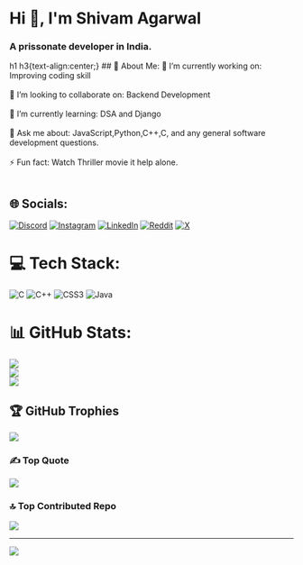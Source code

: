 <h1>Hi 👋, I'm Shivam Agarwal</h1>
<h3>A prissonate developer in India.</h3>
h1 h3{text-align:center;}  
## 💫 About Me:
🔭 I’m currently working on: Improving coding skill<br><br>👯 I’m looking to collaborate on: Backend Development<br><br>🌱 I’m currently learning: DSA and Django<br><br>💬 Ask me about: JavaScript,Python,C++,C, and any general software development questions.<br><br>⚡ Fun fact: Watch Thriller movie it help alone.<br><br>


## 🌐 Socials:
[![Discord](https://img.shields.io/badge/Discord-%237289DA.svg?logo=discord&logoColor=white)](https://discord.gg/https://discord.gg/yGewaara) [![Instagram](https://img.shields.io/badge/Instagram-%23E4405F.svg?logo=Instagram&logoColor=white)](https://instagram.com/shivam_agarwal_711) [![LinkedIn](https://img.shields.io/badge/LinkedIn-%230077B5.svg?logo=linkedin&logoColor=white)](https://linkedin.com/in/shivam-agarwal-3868152ba) [![Reddit](https://img.shields.io/badge/Reddit-%23FF4500.svg?logo=Reddit&logoColor=white)](https://reddit.com/user/u/Aggravating_Age_1918) [![X](https://img.shields.io/badge/X-black.svg?logo=X&logoColor=white)](https://x.com/shivam___001) 

# 💻 Tech Stack:
![C](https://img.shields.io/badge/c-%2300599C.svg?style=for-the-badge&logo=c&logoColor=white) ![C++](https://img.shields.io/badge/c++-%2300599C.svg?style=for-the-badge&logo=c%2B%2B&logoColor=white) ![CSS3](https://img.shields.io/badge/css3-%231572B6.svg?style=for-the-badge&logo=css3&logoColor=white) ![Java](https://img.shields.io/badge/java-%23ED8B00.svg?style=for-the-badge&logo=openjdk&logoColor=white)
# 📊 GitHub Stats:
![](https://github-readme-stats.vercel.app/api?username=hackers470&theme=dark&hide_border=false&include_all_commits=false&count_private=false)<br/>
![](https://github-readme-streak-stats.herokuapp.com/?user=hackers470&theme=dark&hide_border=false)<br/>
![](https://github-readme-stats.vercel.app/api/top-langs/?username=hackers470&theme=dark&hide_border=false&include_all_commits=false&count_private=false&layout=compact)

## 🏆 GitHub Trophies
![](https://github-profile-trophy.vercel.app/?username=hackers470&theme=radical&no-frame=false&no-bg=true&margin-w=4)

### ✍️ Top Quote
![](https://quotes-github-readme.vercel.app/api?type=horizontal&theme=radical)

### 🔝 Top Contributed Repo
![](https://github-contributor-stats.vercel.app/api?username=hackers470&limit=5&theme=dark&combine_all_yearly_contributions=true)

---
[![](https://visitcount.itsvg.in/api?id=hackers470&label=Profile%20Views&color=0&icon=1&pretty=true)](https://visitcount.itsvg.in)

<!-- Proudly created with GPRM ( https://gprm.itsvg.in ) -->
